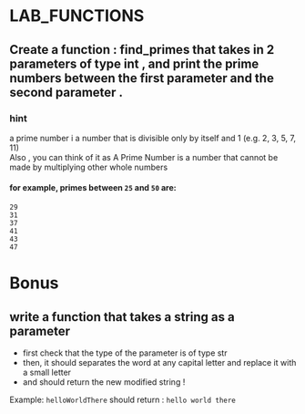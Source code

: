 # LAB_FUNCTIONS

## Create a function : find_primes that takes in 2 parameters of type int , and print the prime numbers between the first parameter and the second parameter . 

### hint
a prime number i a number that is divisible only by itself and 1 (e.g. 2, 3, 5, 7, 11)    
Also , you can think of it as A Prime Number is a number that cannot be made by multiplying other whole numbers


#### for example, primes between `25` and `50` are:
```
29   
31   
37   
41   
43   
47   
```

# Bonus
## write a function that takes a string as a parameter
- first check that the type of the parameter is of type str
- then, it should separates the word at any capital letter and replace it with a small letter 
- and  should return the new modified string !

Example: `helloWorldThere` should return :
```hello world there```
